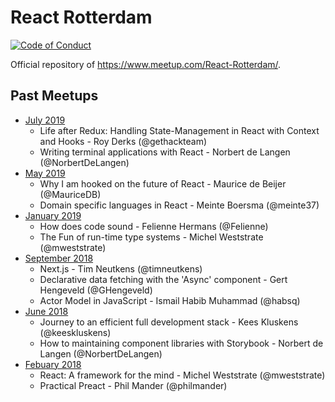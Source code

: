 # React Rotterdam

[![Code of Conduct](code-of-conduct-badge)](code-of-conduct)

Official repository of https://www.meetup.com/React-Rotterdam/.

## Past Meetups

* [July 2019](july-2019)
    * Life after Redux: Handling State-Management in React with Context and Hooks - Roy Derks (@gethackteam)
    * Writing terminal applications with React - Norbert de Langen (@NorbertDeLangen)
* [May 2019](may-2019)
    * Why I am hooked on the future of React - Maurice de Beijer (@MauriceDB)
    * Domain specific languages in React - Meinte Boersma (@meinte37)
* [January 2019](jan-2019)
    * How does code sound - Felienne Hermans (@Felienne)
    * The Fun of run-time type systems - Michel Weststrate (@mweststrate)
* [September 2018](sep-2019)
    * Next.js - Tim Neutkens (@timneutkens)
    * Declarative data fetching with the 'Async' component - Gert Hengeveld (@GHengeveld)
    * Actor Model in JavaScript - Ismail Habib Muhammad (@habsq)
* [June 2018](jun-2018)
    * Journey to an efficient full development stack - Kees Kluskens (@keeskluskens)
    * How to maintaining component libraries with Storybook - Norbert de Langen (@NorbertDeLangen)
* [Febuary 2018](feb-2018)
    * React: A framework for the mind - Michel Weststrate (@mweststrate)
    * Practical Preact - Phil Mander (@philmander)

[july-2019]: https://www.meetup.com/React-Rotterdam/events/262803775/
[may-2019]: https://www.meetup.com/React-Rotterdam/events/260725401/
[jan-2019]: https://www.meetup.com/React-Rotterdam/events/256340884/
[sep-2018]: https://www.meetup.com/React-Rotterdam/events/254069165/
[jun-2018]: https://www.meetup.com/React-Rotterdam/events/249414995/
[feb-2018]: https://www.meetup.com/React-Rotterdam/events/245132592/

[code-of-conduct-badge]: https://img.shields.io/badge/code%20of-conduct-ff69b4.svg?style=flat-square
[code-of-conduct]: https://github.com/reactrotterdam/meetup/blob/master/CODE_OF_CONDUCT.md
